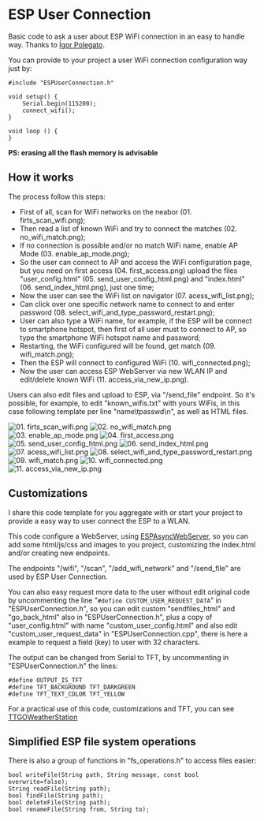 # ESP User Connection
Basic code to ask a user about ESP WiFi connection in an easy to handle way.
Thanks to [Ígor Polegato](https://github.com/igorpolegato).

You can provide to your project a user WiFi connection configuration way just by:
```
#include "ESPUserConnection.h"

void setup() {
	Serial.begin(115200);
	connect_wifi();
}

void loop () {
}
```
**PS: erasing all the flash memory is advisable**

## How it works

The process follow this steps:
- First of all, scan for WiFi networks on the neabor (01. firts_scan_wifi.png);
- Then read a list of known WiFi and try to connect the matches (02. no_wifi_match.png);
- If no connection is possible and/or no match WiFi name, enable AP Mode (03. enable_ap_mode.png);
- So the user can connect to AP and access the WiFi configuration page, but you need on first access (04. first_access.png) upload the files "user_config.html" (05. send_user_config_html.png) and "index.html" (06. send_index_html.png), just one time;
- Now the user can see the WiFi list on navigator (07. acess_wifi_list.png);
- Can click over one specific network name to connect to and enter password (08. select_wifi_and_type_password_restart.png);
- User can also type a WiFi name, for example, if the ESP will be connect to smartphone hotspot, then first of all user must to connect to AP, so type the smartphone WiFi hotspot name and password;
- Restarting, the WiFi configured will be found, get match (09. wifi_match.png);
- Then the ESP will connect to configured WiFi (10. wifi_connected.png);
- Now the user can access ESP WebServer via new WLAN IP and edit/delete known WiFi (11. access_via_new_ip.png).

Users can also edit files and upload to ESP, via "/send_file" endpoint. So it's possible, for example, to edit "known_wifis.txt" with yours WiFis, in this case following template per line "name\tpasswd\n", as well as HTML files.

![01. firts_scan_wifi.png](https://raw.githubusercontent.com/JuniorPolegato/ESPUserConnection/main/assets/01.%20firts_scan_wifi.png)
![02. no_wifi_match.png](https://raw.githubusercontent.com/JuniorPolegato/ESPUserConnection/main/assets/02.%20no_wifi_match.png)
![03. enable_ap_mode.png](https://raw.githubusercontent.com/JuniorPolegato/ESPUserConnection/main/assets/03.%20enable_ap_mode.png)
![04. first_access.png](https://raw.githubusercontent.com/JuniorPolegato/ESPUserConnection/main/assets/04.%20first_access.png)
![05. send_user_config_html.png](https://raw.githubusercontent.com/JuniorPolegato/ESPUserConnection/main/assets/05.%20send_user_config_html.png)
![06. send_index_html.png](https://raw.githubusercontent.com/JuniorPolegato/ESPUserConnection/main/assets/06.%20send_index_html.png)
![07. acess_wifi_list.png](https://raw.githubusercontent.com/JuniorPolegato/ESPUserConnection/main/assets/07.%20acess_wifi_list.png)
![08. select_wifi_and_type_password_restart.png](https://raw.githubusercontent.com/JuniorPolegato/ESPUserConnection/main/assets/08.%20select_wifi_and_type_password_restart.png)
![09. wifi_match.png](https://raw.githubusercontent.com/JuniorPolegato/ESPUserConnection/main/assets/09.%20wifi_match.png)
![10. wifi_connected.png](https://raw.githubusercontent.com/JuniorPolegato/ESPUserConnection/main/assets/10.%20wifi_connected.png)
![11. access_via_new_ip.png](https://raw.githubusercontent.com/JuniorPolegato/ESPUserConnection/main/assets/11.%20access_via_new_ip.png)

## Customizations
I share this code template for you aggregate with or start your project to provide a easy way to user connect the ESP to a WLAN.

This code configure a WebServer, using [ESPAsyncWebServer](https://github.com/JuniorPolegato/ESPAsyncWebServer), so you can add some html/js/css and images to you project, customizing the index.html and/or creating new endpoints.

The endpoints "/wifi", "/scan", "/add_wifi_network" and "/send_file" are used by ESP User Connection.

You can also easy request more data to the user without edit original code by uncommenting the line "`#define CUSTOM_USER_REQUEST_DATA`" in "ESPUserConnection.h", so you can edit custom "sendfiles_html" and "go_back_html" also in "ESPUserConnection.h", plus a copy of "user_config.html" with name "custom_user_config.html" and also edit "custom_user_request_data" in "ESPUserConnection.cpp", there is here a example to request a field (key) to user with 32 characters.

The output can be changed from Serial to TFT, by uncommenting in "ESPUserConnection.h" the lines:
```
#define OUTPUT_IS_TFT
#define TFT_BACKGROUND TFT_DARKGREEN
#define TFT_TEXT_COLOR TFT_YELLOW
```

For a practical use of this code, customizations and TFT, you can see [TTGOWeatherStation](https://github.com/JuniorPolegato/TTGOWeatherStation)


## Simplified ESP file system operations
There is also a group of functions in "fs_operations.h" to access files easier:
```
bool writeFile(String path, String message, const bool overwrite=false);
String readFile(String path);
bool findFile(String path);
bool deleteFile(String path);
bool renameFile(String from, String to);
```
